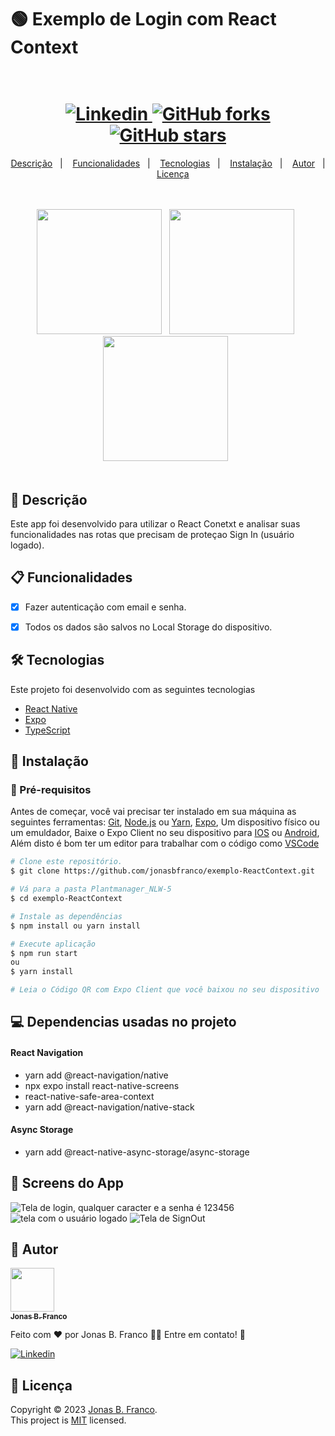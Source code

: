 # 🟢 Exemplo de Login com React Context


<h1 align="center">
  <!-- <img width="450px" src="./.github/assets/logo.svg" /> -->
  <br />
  <a href="https://www.linkedin.com/in/jonasbfranco">
    <img alt="Linkedin" src="https://img.shields.io/badge/LinkedIn-0A66C2.svg?style=for-the-badge&logo=LinkedIn&logoColor=white">
  </a>
  <a href="https://github.com/jonasbfranco/exemplo-ReactContext/network">
    <img alt="GitHub forks" src="https://img.shields.io/github/forks/jonasbfranco/exemplo-ReactContext?style=for-the-badge">
  </a>
  <a href="https://github.com/jonasbfranco/podcastr-nlw05/stargazers">
    <img alt="GitHub stars" src="https://img.shields.io/github/stars/jonasbfranco/exemplo-ReactContext?style=for-the-badge">
  </a>
</h1>
<p align="center">
  <a href="#page_facing_up-descrição">Descrição</a>&nbsp;&nbsp;&nbsp;|&nbsp;&nbsp;&nbsp;
  <a href="#clipboard-Funcionalidades">Funcionalidades</a>&nbsp;&nbsp;&nbsp;|&nbsp;&nbsp;&nbsp;
  <a href="#-tecnologias">Tecnologias</a>&nbsp;&nbsp;&nbsp;|&nbsp;&nbsp;&nbsp;
  <a href="#closed_book-instalação">Instalação</a>&nbsp;&nbsp;&nbsp;|&nbsp;&nbsp;&nbsp;
  <a href="#man-Autor">Autor</a>&nbsp;&nbsp;&nbsp;|&nbsp;&nbsp;&nbsp;
  <a href="#memo-Licença">Licença</a>
</p>
<p align="center">
<br><br>
    <img width="200px" src="./.github/simulator_screenshot_0.png" />&nbsp;&nbsp;
    <img width="200px" src="./.github/simulator_screenshot_1.png" />&nbsp;&nbsp;
    <img width="200px" src="./.github/simulator_screenshot_2.png" />&nbsp;&nbsp;
<br><br>
</p>



## :page_facing_up: Descrição

Este app foi desenvolvido para utilizar o React Conetxt e analisar suas funcionalidades nas rotas que precisam de proteçao Sign In (usuário logado).



## :clipboard: Funcionalidades

- [x] Fazer autenticação com email e senha.
- [x] Todos os dados são salvos no Local Storage do dispositivo.


## 🛠 Tecnologias

Este projeto foi desenvolvido com as seguintes tecnologias

- [React Native](https://reactnative.dev/)
- [Expo](https://expo.io/)
- [TypeScript](https://www.typescriptlang.org/)



## :closed_book: Instalação

### :rocket: Pré-requisitos

Antes de começar, você vai precisar ter instalado em sua máquina as seguintes ferramentas:
[Git](https://git-scm.com), [Node.js](https://nodejs.org/en/) ou [Yarn](https://classic.yarnpkg.com/en/), [Expo](https://expo.io/), Um dispositivo físico ou um emuldador, Baixe o Expo Client no seu dispositivo para [IOS](https://apps.apple.com/br/app/expo-go/id982107779) ou [Android](https://play.google.com/store/apps/details?id=host.exp.exponent), Além disto é bom ter um editor para trabalhar com o código como [VSCode](https://code.visualstudio.com/)

```bash
# Clone este repositório.
$ git clone https://github.com/jonasbfranco/exemplo-ReactContext.git

# Vá para a pasta Plantmanager_NLW-5
$ cd exemplo-ReactContext

# Instale as dependências
$ npm install ou yarn install

# Execute aplicação
$ npm run start
ou
$ yarn install

# Leia o Código QR com Expo Client que você baixou no seu dispositivo

```


## 💻 Dependencias usadas no projeto
#### React Navigation
- yarn add @react-navigation/native
- npx expo install react-native-screens
- react-native-safe-area-context
- yarn add @react-navigation/native-stack

#### Async Storage
- yarn add @react-native-async-storage/async-storage


## 📱 Screens do App


![Tela de login, qualquer caracter e a senha é 123456](./github/simulator_screenshot_0.png)
![tela com o usuário logado](./github/simulator_screenshot_1.png)
![Tela de SignOut](./github/simulator_screenshot_2.png)



## :man: Autor

<a href="https://github.com/jonasbfranco/">
 <img src="https://avatars.githubusercontent.com/u/17801275?s=200&v=4" width="70px;" alt=""/>
 <br />
 <sub><b>Jonas B. Franco</b></sub>
</a>

Feito com ❤️ por Jonas B. Franco :wave::wave: Entre em contato! 🚀

<a href="https://www.linkedin.com/in/jonasbfranco">
  <img alt="Linkedin" src="https://img.shields.io/badge/LinkedIn-0A66C2.svg?style=for-the-badge&logo=LinkedIn&logoColor=white">
</a>

## :memo: Licença

Copyright © 2023 [Jonas B. Franco](https://github.com/jonasbfranco).<br />
This project is [MIT](./.github/LICENSE.txt) licensed.
